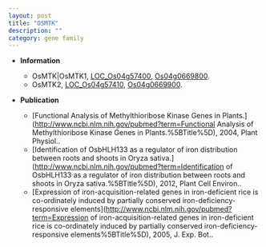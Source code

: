 ```yaml
---
layout: post
title: "OSMTK"
description: ""
category: gene family
---
```


* **Information**  
    + OsMTK|OsMTK1, [LOC_Os04g57400](http://rice.plantbiology.msu.edu/cgi-bin/ORF_infopage.cgi?orf=LOC_Os04g57400), [Os04g0669800](http://rapdb.dna.affrc.go.jp/viewer/gbrowse_details/irgsp1?name=Os04g0669800).
    + OsMTK2, [LOC_Os04g57410](http://rice.plantbiology.msu.edu/cgi-bin/ORF_infopage.cgi?orf=LOC_Os04g57410), [Os04g0669900](http://rapdb.dna.affrc.go.jp/viewer/gbrowse_details/irgsp1?name=Os04g0669900).

* **Publication**  
    + [Functional Analysis of Methylthioribose Kinase Genes in Plants.](http://www.ncbi.nlm.nih.gov/pubmed?term=Functional Analysis of Methylthioribose Kinase Genes in Plants.%5BTitle%5D), 2004, Plant Physiol..
    + [Identification of OsbHLH133 as a regulator of iron distribution between roots and shoots in Oryza sativa.](http://www.ncbi.nlm.nih.gov/pubmed?term=Identification of OsbHLH133 as a regulator of iron distribution between roots and shoots in Oryza sativa.%5BTitle%5D), 2012, Plant Cell Environ..
    + [Expression of iron-acquisition-related genes in iron-deficient rice is co-ordinately induced by partially conserved iron-deficiency-responsive elements](http://www.ncbi.nlm.nih.gov/pubmed?term=Expression of iron-acquisition-related genes in iron-deficient rice is co-ordinately induced by partially conserved iron-deficiency-responsive elements%5BTitle%5D), 2005, J. Exp. Bot..


